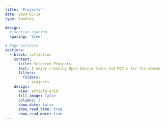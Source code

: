 ```yaml
---
title: 'Projects'
date: 2024-05-19
type: landing

design:
  # Section spacing
  spacing: '5rem'

# Page sections
sections:
  - block: collection
    content:
      title: Selected Projects
      text: I enjoy creating Open Source tools and POC's for the community to use. Here's a selection of projects I've worked on recently.
      filters:
        folders:
          - projects
    design:
      view: article-grid
      fill_image: false
      columns: 3
      show_date: false
      show_read_time: true
      show_read_more: true
---
```


